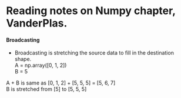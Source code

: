# Reading notes on Numpy chapter, VanderPlas.  

#### Broadcasting  

* Broadcasting is stretching the source data to fill in the destination shape.   
A = np.array([0, 1, 2])  
B = 5  

A + B is same as [0, 1, 2] + [5, 5, 5] = [5, 6, 7]  
B is stretched from [5] to [5, 5, 5]  
